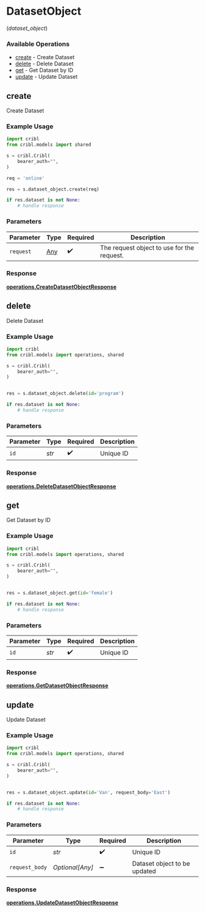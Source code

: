 # DatasetObject
(*dataset_object*)

### Available Operations

* [create](#create) - Create Dataset
* [delete](#delete) - Delete Dataset
* [get](#get) - Get Dataset by ID
* [update](#update) - Update Dataset

## create

Create Dataset

### Example Usage

```python
import cribl
from cribl.models import shared

s = cribl.Cribl(
    bearer_auth="",
)

req = 'online'

res = s.dataset_object.create(req)

if res.dataset is not None:
    # handle response
```

### Parameters

| Parameter                                  | Type                                       | Required                                   | Description                                |
| ------------------------------------------ | ------------------------------------------ | ------------------------------------------ | ------------------------------------------ |
| `request`                                  | [Any](../../models//.md)                   | :heavy_check_mark:                         | The request object to use for the request. |


### Response

**[operations.CreateDatasetObjectResponse](../../models/operations/createdatasetobjectresponse.md)**


## delete

Delete Dataset

### Example Usage

```python
import cribl
from cribl.models import operations, shared

s = cribl.Cribl(
    bearer_auth="",
)


res = s.dataset_object.delete(id='program')

if res.dataset is not None:
    # handle response
```

### Parameters

| Parameter          | Type               | Required           | Description        |
| ------------------ | ------------------ | ------------------ | ------------------ |
| `id`               | *str*              | :heavy_check_mark: | Unique ID          |


### Response

**[operations.DeleteDatasetObjectResponse](../../models/operations/deletedatasetobjectresponse.md)**


## get

Get Dataset by ID

### Example Usage

```python
import cribl
from cribl.models import operations, shared

s = cribl.Cribl(
    bearer_auth="",
)


res = s.dataset_object.get(id='female')

if res.dataset is not None:
    # handle response
```

### Parameters

| Parameter          | Type               | Required           | Description        |
| ------------------ | ------------------ | ------------------ | ------------------ |
| `id`               | *str*              | :heavy_check_mark: | Unique ID          |


### Response

**[operations.GetDatasetObjectResponse](../../models/operations/getdatasetobjectresponse.md)**


## update

Update Dataset

### Example Usage

```python
import cribl
from cribl.models import operations, shared

s = cribl.Cribl(
    bearer_auth="",
)


res = s.dataset_object.update(id='Van', request_body='East')

if res.dataset is not None:
    # handle response
```

### Parameters

| Parameter                    | Type                         | Required                     | Description                  |
| ---------------------------- | ---------------------------- | ---------------------------- | ---------------------------- |
| `id`                         | *str*                        | :heavy_check_mark:           | Unique ID                    |
| `request_body`               | *Optional[Any]*              | :heavy_minus_sign:           | Dataset object to be updated |


### Response

**[operations.UpdateDatasetObjectResponse](../../models/operations/updatedatasetobjectresponse.md)**

